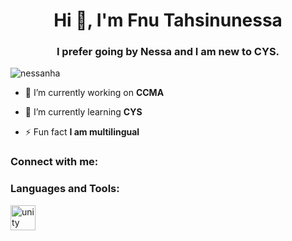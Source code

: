 <h1 align="center">Hi 👋, I'm Fnu Tahsinunessa</h1>
<h3 align="center">I prefer going by Nessa and I am new to CYS.</h3>

<p align="left"> <img src="https://komarev.com/ghpvc/?username=nessanha&label=Profile%20views&color=0e75b6&style=flat" alt="nessanha" /> </p>

- 🔭 I’m currently working on **CCMA**

- 🌱 I’m currently learning **CYS**

- ⚡ Fun fact **I am multilingual**

<h3 align="left">Connect with me:</h3>
<p align="left">
</p>

<h3 align="left">Languages and Tools:</h3>
<p align="left"> <a href="https://unity.com/" target="_blank" rel="noreferrer"> <img src="https://www.vectorlogo.zone/logos/unity3d/unity3d-icon.svg" alt="unity" width="40" height="40"/> </a> </p>
